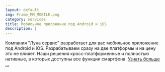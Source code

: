 ```yaml
---
layout: default
img: Frame_MM_MOBILE.png
category: services
title: Мобильное приложение под Android и iOS
description: |
---
```

  Компания &quot;Луна сервис&quot; разработает для вас мобильное приложение под Android и iOS. Разрабатываем сразу на две платформы и на цену это не влияет. Наши решения кросс-платформенные и полностью нативные, в которых доступны все функции смартфона. <a href="/mobile-blog"> Узнать больше ...</a>
